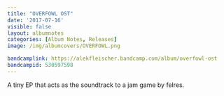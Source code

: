 ```yaml
---
title: "OVERFOWL OST"
date: '2017-07-16'
visible: false
layout: albumnotes
categories: [Album Notes, Releases]
image: /img/albumcovers/OVERFOWL.png

bandcamplink: https://alekfleischer.bandcamp.com/album/overfowl-ost
bandcampid: 530597598
---
```

A tiny EP that acts as the soundtrack to a jam game by felres.
